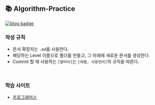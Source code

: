 ## 📚 Algorithm-Practice

[![blog badge](https://img.shields.io/badge/Notion-po5tato28-green)](https://po5tato28.notion.site/03ccc9db716941ca8b14933d00250d27?v=c61f6feca4e84937986b6b7d44c69692)

### 작성 규칙
- 문서 확장자는 `.md`를 사용한다.
- 해당하는 Level 이름으로 폴더를 만들고, 그 아래에 새로운 문서를 생성한다.
- Commit 할 때 사용하는 `[말머리]`는 `[레벨, 사용언어]`의 규칙을 따른다.

<br/>

### 학습 사이트
- [프로그래머스](https://school.programmers.co.kr/learn/challenges)
